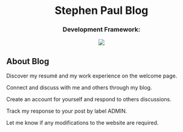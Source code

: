 <h1 style="text-align:center;">Stephen Paul Blog</h1>
<h3 style="text-align:center;">Development Framework:</h2>
<p align="center"><img src="https://laravel.com/assets/img/components/logo-laravel.svg"></p>


## About Blog

Discover my resumé and my work experience on the welcome page.

Connect and discuss with me and others through my blog.

Create an account for yourself and respond to others discussions.

Track my response to your post by label ADMIN.

Let me know if any modifications to the website are required.
